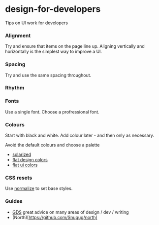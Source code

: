 design-for-developers
=====================

Tips on UI work for developers


### Alignment

Try and ensure that items on the page line up. 
Aligning vertically and horizontally is the simplest way to improve a UI.

###  Spacing

Try and use the same spacing throughout.

###  Rhythm


###  Fonts

Use a single font. Choose a profressional font.

###  Colours

Start with black and white. Add colour later - and then only as necessary.

Avoid the default colours and choose a palette 

* [solarized](http://ethanschoonover.com/solarized)
* [flat design colors](http://www.flatdesigncolors.com/)
* [flat ui colors](http://flatuicolors.com/)

###  CSS resets

Use [normalize](http://necolas.github.io/normalize.css/) to set base styles.

###  Guides

* [GDS](https://www.gov.uk/service-manual) great advice on many areas of design / dev / writing
* (North)[https://github.com/Snugug/north]
